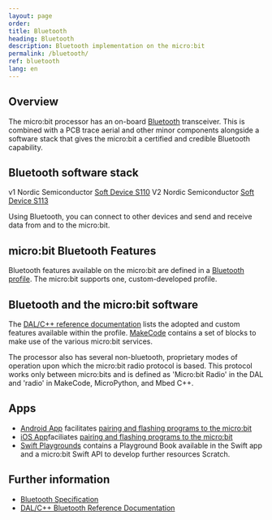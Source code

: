 ```yaml
---
layout: page
order:
title: Bluetooth
heading: Bluetooth
description: Bluetooth implementation on the micro:bit
permalink: /bluetooth/
ref: bluetooth
lang: en
---
```


## Overview

The micro:bit processor has an on-board [Bluetooth](http://blog.bluetooth.com/a-developers-guide-to-bluetooth/) transceiver. This is combined with a PCB trace aerial and other minor components alongside a software stack that gives the micro:bit a certified and credible Bluetooth capability.

## Bluetooth software stack

<span class="v1">v1</span> Nordic Semiconductor [Soft Device S110](https://www.nordicsemi.com/Software-and-Tools/Software/S110)
<span class="v2">V2</span> Nordic Semiconductor [Soft Device S113](https://www.nordicsemi.com/Software-and-tools/Software/S113)

Using Bluetooth, you can connect to other devices and send and receive data from and to the micro:bit.

## micro:bit Bluetooth Features

Bluetooth features available on the micro:bit are defined in a [Bluetooth profile](/bluetooth/profile). The micro:bit supports one, custom-developed profile.

## Bluetooth and the micro:bit software

The [DAL/C++ reference documentation](https://lancaster-university.github.io/microbit-docs/ble/profile/#reference-documentation) lists the adopted and custom features available within the profile. [MakeCode](https://makecode.microbit.org/reference/bluetooth) contains a set of blocks to make use of the various micro:bit services.

The processor also has several non-bluetooth, proprietary modes of operation upon which the micro:bit radio protocol is based. This protocol works only between micro:bits and is defined as 'Micro:bit Radio' in the DAL and 'radio' in MakeCode, MicroPython, and Mbed C++.

## Apps

- [Android App](https://play.google.com/store/apps/details?id=com.samsung.microbit) facilitates [pairing and flashing programs to the micro:bit](https://support.microbit.org/en/support/solutions/articles/19000051025-pairing-and-flashing-code-via-bluetooth)
- [iOS App](https://apps.apple.com/gb/app/micro-bit/id1092687276)faciliates [pairing and flashing programs to the micro:bit](https://support.microbit.org/en/support/solutions/articles/19000051025-pairing-and-flashing-code-via-bluetooth)
- [Swift Playgrounds](https://github.com/microbit-foundation/microbit-swift-playgrounds) contains a Playground Book available in the Swift app and a micro:bit Swift API to develop further resources
Scratch.

## Further information

- [Bluetooth Specification](https://www.bluetooth.com/specifications/adopted-specifications)
- [DAL/C++ Bluetooth Reference Documentation](https://lancaster-university.github.io/microbit-docs/ble/profile/#reference-documentation)

